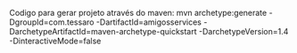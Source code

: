 Codigo para gerar projeto através do maven:
mvn archetype:generate -DgroupId=com.tessaro -DartifactId=amigosservices -DarchetypeArtifactId=maven-archetype-quickstart -DarchetypeVersion=1.4 -DinteractiveMode=false
